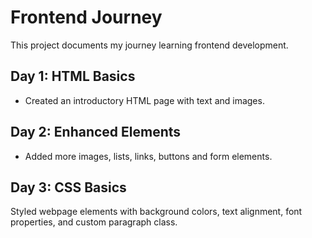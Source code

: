 # Frontend Journey  
This project documents my journey learning frontend development.  

## Day 1: HTML Basics  
- Created an introductory HTML page with text and images.  

## Day 2: Enhanced Elements  
- Added more images, lists, links, buttons and form elements.  

## Day 3: CSS Basics
Styled webpage elements with background colors, text alignment, font properties, and custom paragraph class.

